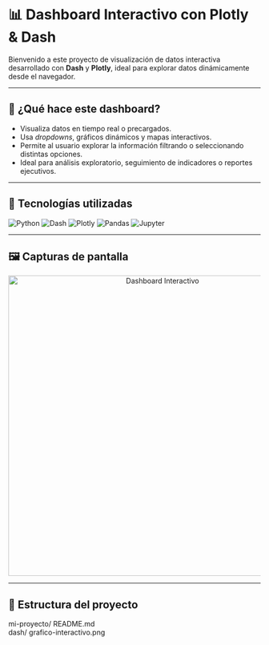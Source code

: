 # 📊 Dashboard Interactivo con Plotly & Dash

Bienvenido a este proyecto de visualización de datos interactiva desarrollado con **Dash** y **Plotly**, ideal para explorar datos dinámicamente desde el navegador.

---

## 🧠 ¿Qué hace este dashboard?

- Visualiza datos en tiempo real o precargados.  
- Usa *dropdowns*, gráficos dinámicos y mapas interactivos.  
- Permite al usuario explorar la información filtrando o seleccionando distintas opciones.  
- Ideal para análisis exploratorio, seguimiento de indicadores o reportes ejecutivos.

---

## 🚀 Tecnologías utilizadas

![Python](https://img.shields.io/badge/Python-3776AB?style=for-the-badge&logo=python&logoColor=white)
![Dash](https://img.shields.io/badge/Dash-000000?style=for-the-badge&logo=plotly&logoColor=white)
![Plotly](https://img.shields.io/badge/Plotly-3F4F75?style=for-the-badge&logo=plotly&logoColor=white)
![Pandas](https://img.shields.io/badge/Pandas-150458?style=for-the-badge&logo=pandas&logoColor=white)
![Jupyter](https://img.shields.io/badge/Jupyter-F37626?style=for-the-badge&logo=jupyter&logoColor=white)

---

## 🖼️ Capturas de pantalla

<p align="center">
  <img src="dash/grafico-interactivo.png" alt="Dashboard Interactivo" width="600"/>
</p>

---

## 📁 Estructura del proyecto

mi-proyecto/
  README.md  
  dash/
    grafico-interactivo.png
